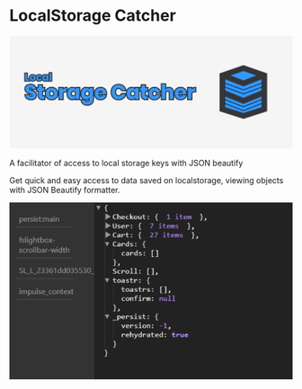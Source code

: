 # LocalStorage Catcher

<img src="https://github.com/wejam-digital/localstorage-catcher/blob/main/assets/letreiro.png?raw=true" alt="LocalStorage Catcher" />

A facilitator of access to local storage keys with JSON beautify

Get quick and easy access to data saved on localstorage, viewing objects with JSON Beautify formatter.

<img src="https://github.com/wejam-digital/localstorage-catcher/blob/main/assets/Print.png?raw=true" alt="LocalStorage Catcher - Como funciona" />
